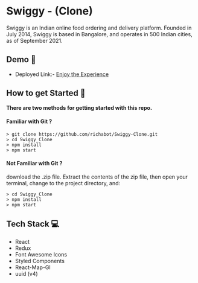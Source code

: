 # Swiggy - (Clone)

Swiggy is an Indian online food ordering and delivery platform. Founded in July 2014, Swiggy is based in Bangalore, and operates in 500 Indian cities, as of September 2021.





## Demo 🎥

- Deployed Link:- [Enjoy the Experience](https://gorgeous-yeot-ae4a66.netlify.app/)

## How to get Started 🚀

**There are two methods for getting started with this repo.**

#### Familiar with Git ?

```
> git clone https://github.com/richabot/Swiggy-Clone.git
> cd Swiggy_Clone
> npm install
> npm start
```

#### Not Familiar with Git ?

download the .zip file. Extract the contents of the zip file, then open your terminal, change to the project directory, and:

```
> cd Swiggy_Clone
> npm install
> npm start
```

## Tech Stack 💻

- React
- Redux
- Font Awesome Icons
- Styled Components
- React-Map-Gl
- uuid (v4)


